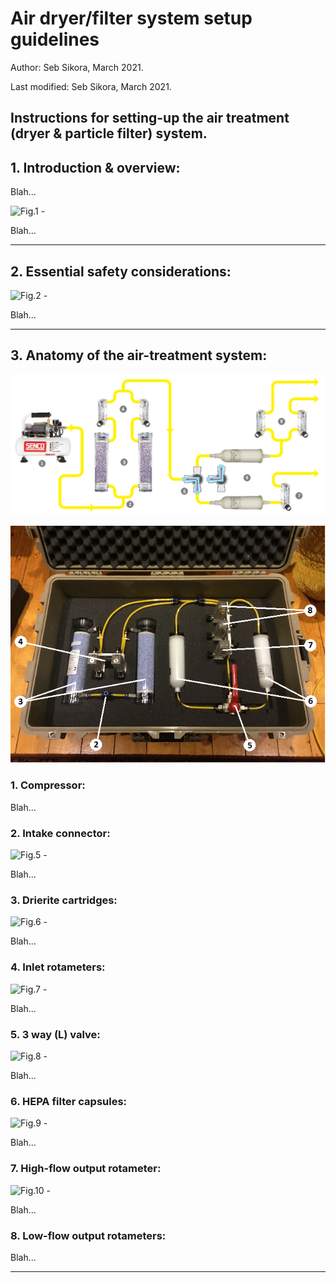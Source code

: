 # Air dryer/filter system setup guidelines

Author: Seb Sikora, March 2021.

Last modified:  Seb Sikora, March 2021.

## Instructions for setting-up the air treatment (dryer & particle filter) system.

## 1. Introduction & overview:

Blah...

![Fig.1 - ](images/.png "Fig.1 - ")

Blah...

---

## 2. Essential safety considerations:

![Fig.2 - ](images/.png "Fig.2 - ")

Blah...

---

## 3. Anatomy of the air-treatment system:

![Fig.3 - Air-treatment system schematic overview](images/schematic_view.png "Fig.3 - Air-treatment system schematic overview")

![Fig.4 - Air-treatment system](images/overview_small_edited.png "Fig.4 - Air-treatment system")

### 1. Compressor:

Blah...

### 2. Intake connector:

![Fig.5 - ](images/.png "Fig.5 - ")

Blah...

### 3. Drierite cartridges: 

![Fig.6 - ](images/.png "Fig.6 - ")

Blah...

### 4. Inlet rotameters:

![Fig.7 - ](images/.png "Fig.7 - ")

Blah...

### 5. 3 way (L) valve:

![Fig.8 - ](images/.png "Fig.8 - ")

Blah...

### 6. HEPA filter capsules:

![Fig.9 - ](images/.png "Fig.9 - ")

Blah...

### 7. High-flow output rotameter:

![Fig.10 - ](images/.png "Fig.10 - ")

Blah...

### 8. Low-flow output rotameters:

Blah...

---
